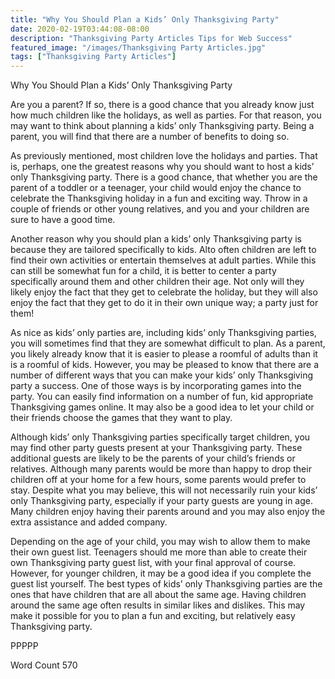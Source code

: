 ```yaml
---
title: "Why You Should Plan a Kids’ Only Thanksgiving Party"
date: 2020-02-19T03:44:08-08:00
description: "Thanksgiving Party Articles Tips for Web Success"
featured_image: "/images/Thanksgiving Party Articles.jpg"
tags: ["Thanksgiving Party Articles"]
---
```


Why You Should Plan a Kids’ Only Thanksgiving Party

Are you a parent?  If so, there is a good chance that you already know just how much children like the holidays, as well as parties. For that reason, you may want to think about planning a kids’ only Thanksgiving party.  Being a parent, you will find that there are a number of benefits to doing so.  

As previously mentioned, most children love the holidays and parties.  That is, perhaps, one the greatest reasons why you should want to host a kids’ only Thanksgiving party.  There is a good chance, that whether you are the parent of a toddler or a teenager, your child would enjoy the chance to celebrate the Thanksgiving holiday in a fun and exciting way. Throw in a couple of friends or other young relatives, and you and your children are sure to have a good time.

Another reason why you should plan a kids’ only Thanksgiving party is because they are tailored specifically to kids. Alto often children are left to find their own activities or entertain themselves at adult parties.  While this can still be somewhat fun for a child, it is better to center a party specifically around them and other children their age.  Not only will they likely enjoy the fact that they get to celebrate the holiday, but they will also enjoy the fact that they get to do it in their own unique way; a party just for them!

As nice as kids’ only parties are, including kids’ only Thanksgiving parties, you will sometimes find that they are somewhat difficult to plan.  As a parent, you likely already know that it is easier to please a roomful of adults than it is a roomful of kids.  However, you may be pleased to know that there are a number of different ways that you can make your kids’ only Thanksgiving party a success.  One of those ways is by incorporating games into the party. You can easily find information on a number of fun, kid appropriate Thanksgiving games online.  It may also be a good idea to let your child or their friends choose the games that they want to play.

Although kids’ only Thanksgiving parties specifically target children, you may find other party guests present at your Thanksgiving party. These additional guests are likely to be the parents of your child’s friends or relatives.  Although many parents would be more than happy to drop their children off at your home for a few hours, some parents would prefer to stay.  Despite what you may believe, this will not necessarily ruin your kids’ only Thanksgiving party, especially if your party guests are young in age.  Many children enjoy having their parents around and you may also enjoy the extra assistance and added company.  

Depending on the age of your child, you may wish to allow them to make their own guest list. Teenagers should me more than able to create their own Thanksgiving party guest list, with your final approval of course.  However, for younger children, it may be a good idea if you complete the guest list yourself.  The best types of kids’ only Thanksgiving parties are the ones that have children that are all about the same age.  Having children around the same age often results in similar likes and dislikes.  This may make it possible for you to plan a fun and exciting, but relatively easy Thanksgiving party.

PPPPP

Word Count 570

